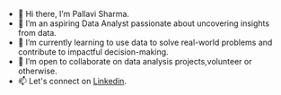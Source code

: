 



- 👋 Hi there, I’m Pallavi Sharma.
- 👀 I’m an aspiring Data Analyst passionate about uncovering insights from data.
- 🌱 I’m currently learning to use data to solve real-world problems and contribute to impactful decision-making.
- 💞️ I’m open to collaborate on data analysis projects,volunteer or otherwise.
- 📫 Let's connect on [Linkedin](https://www.linkedin.com/in/pallavi-sharma-588a16246/).


<!---
PallaviSharma04/PallaviSharma04 is a ✨ special ✨ repository because its `README.md` (this file) appears on your GitHub profile.
You can click the Preview link to take a look at your changes.
--->
